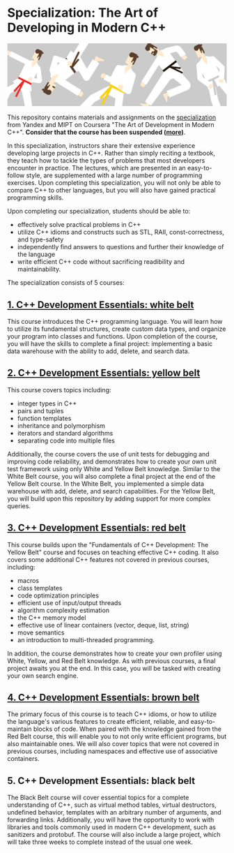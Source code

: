 # Specialization: The Art of Developing in Modern C++

![logo][def_logo]  

This repository contains materials and assignments on the [specialization](https://www.coursera.org/specializations/c-plus-plus-modern-development) from Yandex and MIPT on Coursera "The Art of Development in Modern C++". __Consider that the course has been suspended ([more](https://blog.coursera.org/coursera-response-to-the-humanitarian-crisis-in-ukraine?utm_source=marketing&utm_medium=email&utm_campaign=12245&sfmc_id=6081901&sfmc_key=0031U00001Pzd3UQAR))__.

In this specialization, instructors share their extensive experience developing large projects in C++. Rather than simply reciting a textbook, they teach how to tackle the types of problems that most developers encounter in practice. The lectures, which are presented in an easy-to-follow style, are supplemented with a large number of programming exercises. Upon completing this specialization, you will not only be able to compare C++ to other languages, but you will also have gained practical programming skills.

Upon completing our specialization, students should be able to:

* effectively solve practical problems in C++
* utilize C++ idioms and constructs such as STL, RAII, const-correctness, and type-safety
* independently find answers to questions and further their knowledge of the language
* write efficient C++ code without sacrificing readibility and maintainability.

The specialization consists of 5 courses:  

## [1. C++ Development Essentials: white belt](white_belt)

This course introduces the C++ programming language. You will learn how to utilize its fundamental structures, create custom data types, and organize your program into classes and functions. Upon completion of the course, you will have the skills to complete a final project: implementing a basic data warehouse with the ability to add, delete, and search data.  

## [2. C++ Development Essentials: yellow belt](yellow_belt)

This course covers topics including:

* integer types in C++
* pairs and tuples
* function templates
* inheritance and polymorphism
* iterators and standard algorithms
* separating code into multiple files

Additionally, the course covers the use of unit tests for debugging and improving code reliability, and demonstrates how to create your own unit test framework using only White and Yellow Belt knowledge. Similar to the White Belt course, you will also complete a final project at the end of the Yellow Belt course. In the White Belt, you implemented a simple data warehouse with add, delete, and search capabilities. For the Yellow Belt, you will build upon this repository by adding support for more complex queries.

## [3. C++ Development Essentials: red belt](red_belt)

This course builds upon the "Fundamentals of C++ Development: The Yellow Belt" course and focuses on teaching effective C++ coding. It also covers some additional C++ features not covered in previous courses, including:

* macros
* class templates
* code optimization principles
* efficient use of input/output threads
* algorithm complexity estimation
* the C++ memory model
* effective use of linear containers (vector, deque, list, string)
* move semantics
* an introduction to multi-threaded programming.

In addition, the course demonstrates how to create your own profiler using White, Yellow, and Red Belt knowledge. As with previous courses, a final project awaits you at the end. In this case, you will be tasked with creating your own search engine.

## [4. C++ Development Essentials: brown belt](brown_belt)

The primary focus of this course is to teach C++ idioms, or how to utilize the language's various features to create efficient, reliable, and easy-to-maintain blocks of code. When paired with the knowledge gained from the Red Belt course, this will enable you to not only write efficient programs, but also maintainable ones. We will also cover topics that were not covered in previous courses, including namespaces and effective use of associative containers.

## 5. C++ Development Essentials: black belt  

The Black Belt course will cover essential topics for a complete understanding of C++, such as virtual method tables, virtual destructors, undefined behavior, templates with an arbitrary number of arguments, and forwarding links. Additionally, you will have the opportunity to work with libraries and tools commonly used in modern C++ development, such as sanitizers and protobuf. The course will also include a large project, which will take three weeks to complete instead of the usual one week.

[def_logo]: cpp_logo.jpg